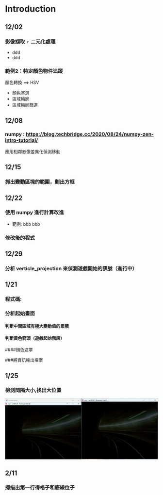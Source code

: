 # Introduction
## 12/02
### 影像擷取 + 二元化處理
- ddd
- ddd
### 範例2：特定顏色物件追蹤
顏色轉換 ==> HSV
- 顏色塞選
- 區域輪廓
- 區域輪廓篩選
## 12/08
### numpy : https://blog.techbridge.cc/2020/08/24/numpy-zen-intro-tutorial/
應用相鄰影像差異化偵測移動
## 12/15
### 抓出變動區塊的範圍，劃出方框
## 12/22
### 使用 numpy 進行計算改進
- 範例:
bbb
bbb
### 修改後的程式
## 12/29
### 分析 verticle_projection 來偵測遊戲開始的訊號（進行中）

## 1/21
### 程式碼:

### 分析起始畫面

#### 判斷中間區域有極大變動值的累積
#### 判斷黃色箭頭（遊戲起始階段）
####顏色遮罩

###將資訊輸出檔案
## 1/25
### 檢測間隔大小,找出大位置
![image](2025-01-25151133-ezgif.com-optimize.gif)
## 2/11
### 掃描出第一行得格子和底線位子
